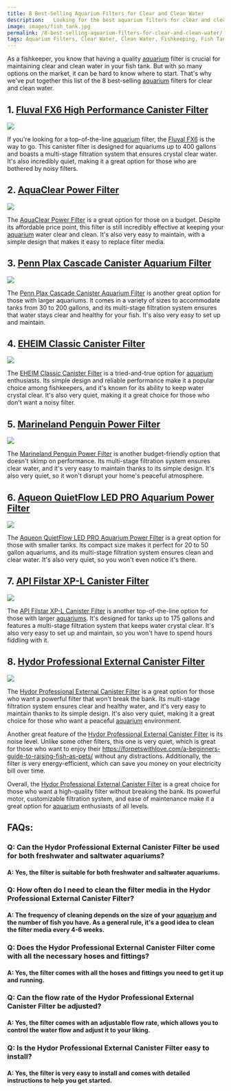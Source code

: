 ```yaml
---
title: 8 Best-Selling Aquarium Filters for Clear and Clean Water
description:   Looking for the best aquarium filters for clear and clean water? Look no further! Read on to discover our top picks for the best-selling aquarium filters on the market.
image: images/fish_tank.jpg
permalink: /8-best-selling-aquarium-filters-for-clear-and-clean-water/
tags: Aquarium Filters, Clear Water, Clean Water, Fishkeeping, Fish Tanks
---
```


As a fishkeeper, you know that having a quality [aquarium](https://forpetswithlove.com/a-beginners-guide-to-raising-fish-as-pets/) filter is crucial for maintaining clear and clean water in your fish tank. But with so many options on the market, it can be hard to know where to start. That's why we've put together this list of the 8 best-selling [aquarium](https://forpetswithlove.com/a-beginners-guide-to-raising-fish-as-pets/) filters for clear and clean water.

## 1. [Fluval FX6 High Performance Canister Filter](https://amzn.to/3Jgc4tX)

<a href="https://www.amazon.com/Fluval-Canister-Filter-FX6-400/dp/B00BJQ50HC?crid=1ZUI92YG2CZ2P&keywords=Fluval+FX6+High+Performance+Canister+Filter&qid=1678100697&sprefix=fluval+fx6+high+performance+canister+filter%2Caps%2C618&sr=8-1&linkCode=li2&tag=forpetswith0d-20&linkId=9e68e8c134f8a5349c94a525ad138332&language=en_US&ref_=as_li_ss_il" target="_blank"><img border="0" src="//ws-na.amazon-adsystem.com/widgets/q?_encoding=UTF8&ASIN=B00BJQ50HC&Format=_SL160_&ID=AsinImage&MarketPlace=US&ServiceVersion=20070822&WS=1&tag=forpetswith0d-20&language=en_US" ></a><img src="https://ir-na.amazon-adsystem.com/e/ir?t=forpetswith0d-20&language=en_US&l=li2&o=1&a=B00BJQ50HC" width="1" height="1" border="0" alt="" style="border:none !important; margin:0px !important;" />

If you're looking for a top-of-the-line [aquarium](https://forpetswithlove.com/a-beginners-guide-to-raising-fish-as-pets/) filter, the [Fluval FX6](https://amzn.to/3Jgc4tX) is the way to go. This canister filter is designed for aquariums up to 400 gallons and boasts a multi-stage filtration system that ensures crystal clear water. It's also incredibly quiet, making it a great option for those who are bothered by noisy filters.

## 2. [AquaClear Power Filter](https://amzn.to/3JgXemP)

<a href="https://www.amazon.com/AquaClear-Power-Filter-50-Gallon-Aquariums/dp/B000260FUM?crid=1SV1Y92ADDVBS&keywords=AquaClear+Power+Filter&qid=1678100802&sprefix=aquaclear+power+filter%2Caps%2C424&sr=8-2&linkCode=li2&tag=forpetswith0d-20&linkId=9f49b734f3f4374403c8451650d28c24&language=en_US&ref_=as_li_ss_il" target="_blank"><img border="0" src="//ws-na.amazon-adsystem.com/widgets/q?_encoding=UTF8&ASIN=B000260FUM&Format=_SL160_&ID=AsinImage&MarketPlace=US&ServiceVersion=20070822&WS=1&tag=forpetswith0d-20&language=en_US" ></a><img src="https://ir-na.amazon-adsystem.com/e/ir?t=forpetswith0d-20&language=en_US&l=li2&o=1&a=B000260FUM" width="1" height="1" border="0" alt="" style="border:none !important; margin:0px !important;" />

The [AquaClear Power Filter](https://amzn.to/3JgXemP) is a great option for those on a budget. Despite its affordable price point, this filter is still incredibly effective at keeping your [aquarium](https://forpetswithlove.com/a-beginners-guide-to-raising-fish-as-pets/) water clear and clean. It's also very easy to maintain, with a simple design that makes it easy to replace filter media.

## 3. [Penn Plax Cascade Canister Aquarium Filter](https://amzn.to/41M3V7H)

<a href="https://www.amazon.com/Cascade-CCF3UL-Canister-Filter-Aquariums/dp/B0002DJ9NY?crid=1ENWK20QL7L9D&keywords=Penn+Plax+Cascade+Canister+Aquarium+Filter&qid=1678100880&sprefix=penn+plax+cascade+canister+aquarium+filter%2Caps%2C306&sr=8-4&linkCode=li2&tag=forpetswith0d-20&linkId=08b98e449f330c6377706fc849f624c5&language=en_US&ref_=as_li_ss_il" target="_blank"><img border="0" src="//ws-na.amazon-adsystem.com/widgets/q?_encoding=UTF8&ASIN=B0002DJ9NY&Format=_SL160_&ID=AsinImage&MarketPlace=US&ServiceVersion=20070822&WS=1&tag=forpetswith0d-20&language=en_US" ></a><img src="https://ir-na.amazon-adsystem.com/e/ir?t=forpetswith0d-20&language=en_US&l=li2&o=1&a=B0002DJ9NY" width="1" height="1" border="0" alt="" style="border:none !important; margin:0px !important;" />

The [Penn Plax Cascade Canister Aquarium Filter](https://amzn.to/41M3V7H) is another great option for those with larger aquariums. It comes in a variety of sizes to accommodate tanks from 30 to 200 gallons, and its multi-stage filtration system ensures that water stays clear and healthy for your fish. It's also very easy to set up and maintain.

## 4. [EHEIM Classic Canister Filter](https://amzn.to/41Sceif)

<a href="https://www.amazon.com/EHEIM-Classic-Canister-Filter-2211/dp/B002DZNM4G?crid=390SQXSX83YC3&keywords=EHEIM+Classic+Canister+Filter&qid=1678100942&sprefix=eheim+classic+canister+filter%2Caps%2C375&sr=8-1&linkCode=li2&tag=forpetswith0d-20&linkId=135a9f40462baec77017fc8ee9e11624&language=en_US&ref_=as_li_ss_il" target="_blank"><img border="0" src="//ws-na.amazon-adsystem.com/widgets/q?_encoding=UTF8&ASIN=B002DZNM4G&Format=_SL160_&ID=AsinImage&MarketPlace=US&ServiceVersion=20070822&WS=1&tag=forpetswith0d-20&language=en_US" ></a><img src="https://ir-na.amazon-adsystem.com/e/ir?t=forpetswith0d-20&language=en_US&l=li2&o=1&a=B002DZNM4G" width="1" height="1" border="0" alt="" style="border:none !important; margin:0px !important;" />

The [EHEIM Classic Canister Filter](https://amzn.to/41Sceif) is a tried-and-true option for [aquarium](https://forpetswithlove.com/a-beginners-guide-to-raising-fish-as-pets/) enthusiasts. Its simple design and reliable performance make it a popular choice among fishkeepers, and it's known for its ability to keep water crystal clear. It's also very quiet, making it a great choice for those who don't want a noisy filter.

## 5. [Marineland Penguin Power Filter](https://amzn.to/3STozP2)

<a href="https://www.amazon.com/Marineland-Bio-Wheel-Multi-Stage-Aquarium-Filtration/dp/B0007ZS230?crid=3C2RUCQUBLNZL&keywords=Marineland+Penguin+Power+Filter&qid=1678101011&sprefix=marineland+penguin+power+filter%2Caps%2C269&sr=8-3&linkCode=li2&tag=forpetswith0d-20&linkId=c171c7a9b8db5be7171065047d285f42&language=en_US&ref_=as_li_ss_il" target="_blank"><img border="0" src="//ws-na.amazon-adsystem.com/widgets/q?_encoding=UTF8&ASIN=B0007ZS230&Format=_SL160_&ID=AsinImage&MarketPlace=US&ServiceVersion=20070822&WS=1&tag=forpetswith0d-20&language=en_US" ></a><img src="https://ir-na.amazon-adsystem.com/e/ir?t=forpetswith0d-20&language=en_US&l=li2&o=1&a=B0007ZS230" width="1" height="1" border="0" alt="" style="border:none !important; margin:0px !important;" />

The [Marineland Penguin Power Filter](https://amzn.to/3STozP2) is another budget-friendly option that doesn't skimp on performance. Its multi-stage filtration system ensures clear water, and it's very easy to maintain thanks to its simple design. It's also very quiet, so it won't disrupt your home's peaceful atmosphere.

## 6. [Aqueon QuietFlow LED PRO Aquarium Power Filter](https://amzn.to/3Je9NPM)

<a href="https://www.amazon.com/Aqueon-QuietFlow-Aquarium-Filters-75-400GPH/dp/B004GX47TW?crid=KCCX6BGUU0VD&keywords=Aqueon+QuietFlow+LED+PRO+Aquarium+Power+Filter&qid=1678101069&sprefix=marineland+penguin+power+filter%2Caps%2C741&sr=8-6&linkCode=li2&tag=forpetswith0d-20&linkId=97fd3ef492a76e83c068e1b6ffbf1a8f&language=en_US&ref_=as_li_ss_il" target="_blank"><img border="0" src="//ws-na.amazon-adsystem.com/widgets/q?_encoding=UTF8&ASIN=B004GX47TW&Format=_SL160_&ID=AsinImage&MarketPlace=US&ServiceVersion=20070822&WS=1&tag=forpetswith0d-20&language=en_US" ></a><img src="https://ir-na.amazon-adsystem.com/e/ir?t=forpetswith0d-20&language=en_US&l=li2&o=1&a=B004GX47TW" width="1" height="1" border="0" alt="" style="border:none !important; margin:0px !important;" />

The [Aqueon QuietFlow LED PRO Aquarium Power Filter](https://amzn.to/3Je9NPM) is a great option for those with smaller tanks. Its compact size makes it perfect for 20 to 50 gallon aquariums, and its multi-stage filtration system ensures clean and clear water. It's also very quiet, so you won't even notice it's there.

## 7. [API Filstar XP-L Canister Filter](https://amzn.to/41M076v)

<a href="https://www.amazon.com/API-FILSTAR-DISCONNECT-Aquarium-Canister/dp/B003TQTQ0M?crid=3L3ADX4ZEL00P&keywords=API+Filstar+XP-L+Canister+Filter&qid=1678101145&sprefix=api+filstar+xp-l+canister+filter%2Caps%2C402&sr=8-2&linkCode=li2&tag=forpetswith0d-20&linkId=4abc254915c4e4f1710c01b14cad70cc&language=en_US&ref_=as_li_ss_il" target="_blank"><img border="0" src="//ws-na.amazon-adsystem.com/widgets/q?_encoding=UTF8&ASIN=B003TQTQ0M&Format=_SL160_&ID=AsinImage&MarketPlace=US&ServiceVersion=20070822&WS=1&tag=forpetswith0d-20&language=en_US" ></a><img src="https://ir-na.amazon-adsystem.com/e/ir?t=forpetswith0d-20&language=en_US&l=li2&o=1&a=B003TQTQ0M" width="1" height="1" border="0" alt="" style="border:none !important; margin:0px !important;" />

The [API Filstar XP-L Canister Filter](https://amzn.to/41M076v) is another top-of-the-line option for those with larger [aquariums](https://forpetswithlove.com/a-beginners-guide-to-raising-fish-as-pets/). It's designed for tanks up to 175 gallons and features a multi-stage filtration system that keeps water crystal clear. It's also very easy to set up and maintain, so you won't have to spend hours fiddling with it.

## 8. [Hydor Professional External Canister Filter](https://amzn.to/3msrhPw)

<a href="https://www.amazon.com/Prime-Canister-Filter-155gph-Tanks-25-65-Hydor/dp/B00061UQ4S?crid=3AP5QLVO2C7EA&keywords=Hydor+Professional+External+Canister+Filter&qid=1678101240&sprefix=hydor+professional+external+canister+filter%2Caps%2C244&sr=8-3&linkCode=li2&tag=forpetswith0d-20&linkId=52beb76c0d523a948ff486c472557b66&language=en_US&ref_=as_li_ss_il" target="_blank"><img border="0" src="//ws-na.amazon-adsystem.com/widgets/q?_encoding=UTF8&ASIN=B00061UQ4S&Format=_SL160_&ID=AsinImage&MarketPlace=US&ServiceVersion=20070822&WS=1&tag=forpetswith0d-20&language=en_US" ></a><img src="https://ir-na.amazon-adsystem.com/e/ir?t=forpetswith0d-20&language=en_US&l=li2&o=1&a=B00061UQ4S" width="1" height="1" border="0" alt="" style="border:none !important; margin:0px !important;" />

The [Hydor Professional External Canister Filter](https://amzn.to/3msrhPw) is a great option for those who want a powerful filter that won't break the bank. Its multi-stage filtration system ensures clear and healthy water, and it's very easy to maintain thanks to its simple design. It's also very quiet, making it a great choice for those who want a peaceful [aquarium](https://forpetswithlove.com/a-beginners-guide-to-raising-fish-as-pets/) environment.

Another great feature of the [Hydor Professional External Canister Filter](https://amzn.to/3msrhPw) is its noise level. Unlike some other filters, this one is very quiet, which is great for those who want to enjoy their https://forpetswithlove.com/a-beginners-guide-to-raising-fish-as-pets/ without any distractions. Additionally, the filter is very energy-efficient, which can save you money on your electricity bill over time.

Overall, the [Hydor Professional External Canister Filter](https://amzn.to/3msrhPw) is a great choice for those who want a high-quality filter without breaking the bank. Its powerful motor, customizable filtration system, and ease of maintenance make it a great option for [aquarium](https://forpetswithlove.com/a-beginners-guide-to-raising-fish-as-pets/) enthusiasts of all levels.

## FAQs:

### Q: Can the Hydor Professional External Canister Filter be used for both freshwater and saltwater aquariums?
#### A: Yes, the filter is suitable for both freshwater and saltwater aquariums.

### Q: How often do I need to clean the filter media in the Hydor Professional External Canister Filter?
#### A: The frequency of cleaning depends on the size of your [aquarium](https://forpetswithlove.com/a-beginners-guide-to-raising-fish-as-pets/) and the number of fish you have. As a general rule, it's a good idea to clean the filter media every 4-6 weeks.

### Q: Does the Hydor Professional External Canister Filter come with all the necessary hoses and fittings?
#### A: Yes, the filter comes with all the hoses and fittings you need to get it up and running.

### Q: Can the flow rate of the Hydor Professional External Canister Filter be adjusted?
#### A: Yes, the filter comes with an adjustable flow rate, which allows you to control the water flow and adjust it to your liking.

### Q: Is the Hydor Professional External Canister Filter easy to install?
#### A: Yes, the filter is very easy to install and comes with detailed instructions to help you get started.